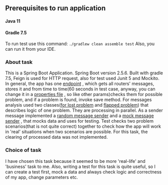 ## Prerequisites to run application

#### Java 11

#### Gradle 7.5

To run test use this command: `./gradlew clean assemble test`
Also, you can run it from your IDE.

### About task

This is a Spring Boot Application. Spring Boot version 2.5.6. Built with gradle 7.5, Feign is used for HTTP request,
also for test used Junit 5 and Mockito. In general, the app has
one [endpoint](https://github.com/ktvcv/product-engine-test-task/blob/master/src/main/java/com/productengine/productenginetesttask/api/RouterMessageController.java)
, which gets all routers' messages, stores it and from time to time(60 seconds in test case, anyway, you can change it
in
a [properties file](https://github.com/ktvcv/product-engine-test-task/blob/master/src/main/resources/application.properties)
, so like other params)checks them for possible problem, and if a problem is found, invoke save method. For messages
analysis used two
classes([for lost problem](https://github.com/ktvcv/product-engine-test-task/blob/master/src/main/java/com/productengine/productenginetesttask/service/problemanalyzer/LostRouterAnalyzer.java)
and [flapped problem](https://github.com/ktvcv/product-engine-test-task/blob/master/src/main/java/com/productengine/productenginetesttask/service/problemanalyzer/FlapperRouterAnalyzer.java))
that describes logic of one problem. They are processing in parallel. As a sender message implemented a
[random message sender](https://github.com/ktvcv/product-engine-test-task/blob/master/src/main/java/com/productengine/productenginetesttask/service/sender/RandomRouterSenderMessage.java)
and a
[mock message sender](https://github.com/ktvcv/product-engine-test-task/blob/master/src/main/java/com/productengine/productenginetesttask/service/sender/MockRouterSenderMessage.java)
, that mocks data and uses for testing. Test checks two problem scenarios(that is not quite correct) together to check
how the app will work in 'real' situations when two scenarios are possible. For this task, the clearing of processed
data was not implemented.

### Choice of task

I have chosen this task because it seemed to be more
'real-life' and 'business' task to me. Also, writing a test for this task is quite useful, so I can create a test first,
mock a data and always check logic and correctness of my app, change parameters etc.






